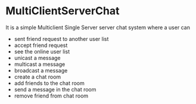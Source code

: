 # MultiClientServerChat
It is a simple Multiclient Single Server server chat system where a user can
- sent friend request to another user list
- accept friend request
- see the online user list
- unicast a message
- multicast a message
- broadcast a message
- create a chat room
- add friends to the chat room
- send a message in the chat room
- remove friend from chat room

